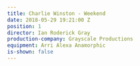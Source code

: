 ```yaml
---
title: Charlie Winston - Weekend
date: 2018-05-29 19:21:00 Z
position: 1
director: Ian Roderick Gray
production-company: Grayscale Productions
equipment: Arri Alexa Anamorphic
is-shown: false
---
```


